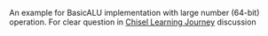 An example for BasicALU implementation with large number (64-bit) operation.
For clear question in [Chisel Learning Journey](https://github.com/librecores/riscv-sodor/wiki/Chisel-Learning-Journey) discussion
